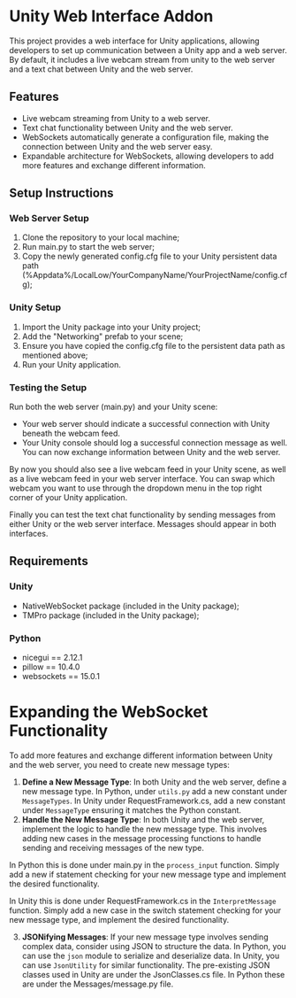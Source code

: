 # Unity Web Interface Addon

This project provides a web interface for Unity applications, allowing developers to set up communication between a Unity app and a web server. By default, it includes a live webcam stream from unity to the web server and a text chat between Unity and the web server.

## Features
- Live webcam streaming from Unity to a web server.
- Text chat functionality between Unity and the web server.
- WebSockets automatically generate a configuration file, making the connection between Unity and the web server easy.
- Expandable architecture for WebSockets, allowing developers to add more features and exchange different information.

## Setup Instructions

### Web Server Setup
1. Clone the repository to your local machine; 
2. Run main.py to start the web server;
3. Copy the newly generated config.cfg file to your Unity persistent data path (%Appdata%/LocalLow/YourCompanyName/YourProjectName/config.cfg);

### Unity Setup
1. Import the Unity package into your Unity project;
2. Add the "Networking" prefab to your scene;
3. Ensure you have copied the config.cfg file to the persistent data path as mentioned above;
4. Run your Unity application.

### Testing the Setup
Run both the web server (main.py) and your Unity scene:
- Your web server should indicate a successful connection with Unity beneath the webcam feed.
- Your Unity console should log a successful connection message as well.
You can now exchange information between Unity and the web server.

By now you should also see a live webcam feed in your Unity scene, as well as a live webcam feed in your web server interface.
You can swap which webcam you want to use through the dropdown menu in the top right corner of your Unity application. 

Finally you can test the text chat functionality by sending messages from either Unity or the web server interface. Messages should appear in both interfaces.

## Requirements

### Unity
- NativeWebSocket package (included in the Unity package);
- TMPro package (included in the Unity package);

### Python
- nicegui == 2.12.1
- pillow == 10.4.0
- websockets == 15.0.1

# Expanding the WebSocket Functionality
To add more features and exchange different information between Unity and the web server, you need to create new message types:

1. **Define a New Message Type**: In both Unity and the web server, define a new message type. In Python, under `utils.py` add a new constant under `MessageTypes`. In Unity under RequestFramework.cs, add a new constant under `MessageType` ensuring it matches the Python constant.
2. **Handle the New Message Type**: In both Unity and the web server, implement the logic to handle the new message type. This involves adding new cases in the message processing functions to handle sending and receiving messages of the new type.

In Python this is done under main.py in the `process_input` function. Simply add a new if statement checking for your new message type and implement the desired functionality.

In Unity this is done under RequestFramework.cs in the `InterpretMessage` function. Simply add a new case in the switch statement checking for your new message type, and implement the desired functionality.

3. **JSONifying Messages**: If your new message type involves sending complex data, consider using JSON to structure the data. In Python, you can use the `json` module to serialize and deserialize data. In Unity, you can use `JsonUtility` for similar functionality. The pre-existing JSON classes used in Unity are under the JsonClasses.cs file. In Python these are under the Messages/message.py file.